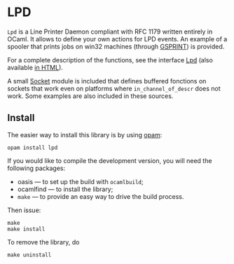 LPD
===

`Lpd` is a Line Printer Daemon compliant with RFC 1179 written
entirely in OCaml. It allows to define your own actions for LPD
events.  An example of a spooler that prints jobs on win32 machines
(through [GSPRINT](http://www.cs.wisc.edu/%7Eghost/gsview/gsprint.htm)) is
provided.

For a complete description of the functions, see the interface
[Lpd](lpd.mli) (also available
[in HTML](http://lpd.forge.ocamlcore.org/doc/index.html)).

A small [Socket](socket.mli) module is included that defines
buffered fonctions on sockets that work even on platforms where
`in_channel_of_descr` does not work.  Some examples are also
included in these sources.


Install
-------

The easier way to install this library is by using
[opam](http://opam.ocaml.org/):

    opam install lpd

If you would like to compile the development version, you will need
the following packages:

- oasis — to set up the build with `ocamlbuild`;
- ocamlfind — to install the library;
- `make` — to provide an easy way to drive the build process.

Then issue:

    make
    make install

To remove the library, do

    make uninstall

